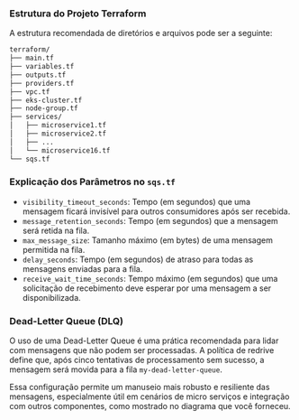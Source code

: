 ### Estrutura do Projeto Terraform

A estrutura recomendada de diretórios e arquivos pode ser a seguinte:

```txt
terraform/
├── main.tf
├── variables.tf
├── outputs.tf
├── providers.tf
├── vpc.tf
├── eks-cluster.tf
├── node-group.tf
├── services/
│   ├── microservice1.tf
│   ├── microservice2.tf
│   ├── ...
│   └── microservice16.tf
└── sqs.tf
```


### Explicação dos Parâmetros no `sqs.tf`

- `visibility_timeout_seconds`: Tempo (em segundos) que uma mensagem ficará invisível para outros consumidores após ser recebida.
- `message_retention_seconds`: Tempo (em segundos) que a mensagem será retida na fila.
- `max_message_size`: Tamanho máximo (em bytes) de uma mensagem permitida na fila.
- `delay_seconds`: Tempo (em segundos) de atraso para todas as mensagens enviadas para a fila.
- `receive_wait_time_seconds`: Tempo máximo (em segundos) que uma solicitação de recebimento deve esperar por uma mensagem a ser disponibilizada.

### Dead-Letter Queue (DLQ)

O uso de uma Dead-Letter Queue é uma prática recomendada para lidar com mensagens que não podem ser processadas. A política de redrive define que, após cinco tentativas de processamento sem sucesso, a mensagem será movida para a fila `my-dead-letter-queue`.

Essa configuração permite um manuseio mais robusto e resiliente das mensagens, especialmente útil em cenários de micro serviços e integração com outros componentes, como mostrado no diagrama que você forneceu.